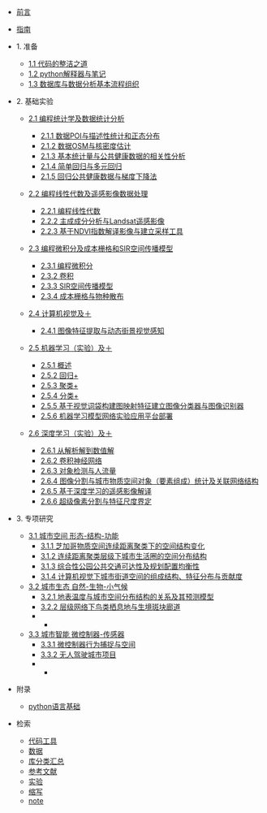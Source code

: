 * [前言](./markdown/preface.md)
* [指南](./markdown/instruction.md)

* 1\. 准备
    * [1.1 代码的整洁之道](./markdown/cleanCode.md)
    * [1.2 python解释器与笔记](./markdown/pythonInterpreterAndNote.md)
    * [1.3 数据库与数据分析基本流程组织](./markdown/1_3_数据库与数据分析基本流程组织.md)
* 2\. 基础实验
    * [2.1 编程统计学及数据统计分析](./markdown/.md)
        * [2.1.1 数据POI与描述性统计和正态分布](./markdown/2_1_1_数据POI与描述性统计和正态分布.md)
        * [2.1.2 数据OSM与核密度估计](./markdown/2_1_2_数据OSM与核密度估计.md)
        * [2.1.3 基本统计量与公共健康数据的相关性分析](./markdown/2_1_3_基本统计量与公共健康数据的相关性分析.md)
        * [2.1.4 简单回归与多元回归](./markdown/.md)
        * [2.1.5 回归公共健康数据与梯度下降法](./markdown/.md)

    * [2.2 编程线性代数及遥感影像数据处理](./markdown/.md)
        * [2.2.1 编程线性代数](./markdown/.md)
        * [2.2.2 主成成分分析与Landsat遥感影像](./markdown/.md)
        * [2.2.3 基于NDVI指数解译影像与建立采样工具](./markdown/.md)
    * [2.3 编程微积分及成本栅格和SIR空间传播模型](./markdown/.md)
        * [2.3.1 编程微积分](./markdown/.md)
        * [2.3.2 卷积](./markdown/.md)
        * [2.3.3 SIR空间传播模型](./markdown/.md)
        * [2.3.4 成本栅格与物种散布](./markdown/.md)
    * [2.4 计算机视觉及＋](./markdown/.md)
        * [2.4.1 图像特征提取与动态街景视觉感知](./markdown/.md)
    * [2.5 机器学习（实验）及＋](./markdown/.md)
        * [2.5.1 概述](./markdown/.md)
        * [2.5.2 回归+](./markdown/.md)
        * [2.5.3 聚类+](./markdown/.md)
        * [2.5.4 分类+](./markdown/.md)
        * [2.5.5 基于视觉词袋构建图映射特征建立图像分类器与图像识别器](./markdown/.md)
        * [2.5.6 机器学习模型网络实验应用平台部署](./markdown/.md)
    * [2.6 深度学习（实验）及＋](./markdown/.md)
        * [2.6.1 从解析解到数值解](./markdown/.md)
        * [2.6.2 卷积神经网络](./markdown/.md)
        * [2.6.3 对象检测与人流量](./markdown/.md)
        * [2.6.4 图像分割与城市物质空间对象（要素组成）统计及关联网络结构](./markdown/.md)
        * [2.6.5 基于深度学习的遥感影像解译](./markdown/.md)
        * [2.6.6 超级像素分割与特征尺度界定](./markdown/.md)
* 3\. 专项研究
    * [3.1 城市空间 形态-结构-功能](./markdown/.md)
        * [3.1.1 芝加哥物质空间连续距离聚类下的空间结构变化](./markdown/.md)
        * [3.1.2 连续距离聚类层级下城市生活圈的空间分布结构](./markdown/.md)
        * [3.1.3 综合性公园公共交通可达性及规划配置均衡性](./markdown/.md)
        * [3.1.4 计算机视觉下城市街道空间的组成结构、特征分布与贡献度](./markdown/.md)
    * [3.2 城市生态 自然-生物-小气候](./markdown/.md)    
        * [3.2.1 地表温度与城市空间分布结构的关系及其预测模型](./markdown/.md)
        * [3.2.2 层级网络下鸟类栖息地与生境斑块廊道](./markdown/.md)
        * +
    * [3.3 城市智能 微控制器-传感器](./markdown/.md)
        * [3.3.1 微控制器行为捕捉与空间](./markdown/.md)
        * [3.3.2 无人驾驶城市项目](./markdown/.md)
        * +
* 附录
    * [python语言基础](./markdown/preface.md)
* 检索
    * [代码工具](./markdown/codeToolIdx.md)
    * [数据](./markdown/dataIdx.md)
    * [库分类汇总](./markdown/libraryClassiSummary.md)
    * [参考文献](./markdown/reference.md)
    * [实验](./markdown/experimentIdx.md)
    * [缩写](./markdown/abbreviation.md)
    * [note](./markdown/note.md)



